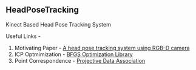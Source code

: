 ## HeadPoseTracking
Kinect Based Head Pose Tracking System

Useful Links -

1) Motivating Paper - [A head pose tracking system using RGB-D camera](http://dl.acm.org/citation.cfm?id=2530060)
2) ICP Optmimization - [BFGS Optimization Library](http://www.chokkan.org/software/liblbfgs/index.html)
2) Point Correspondence - [Projective Data Association](http://research.microsoft.com/pubs/155416/kinectfusion-uist-comp.pdf)
